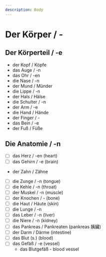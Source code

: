 ```yaml
---
description: Body
---
```


# Der Körper / -

## Der Körperteil / -e

* der Kopf / Köpfe
* das Auge / -n
* das Ohr / -en
* die Nase / -n
* der Mund / Münder
* die Lippe / -n
* der Hals / Hälse
* die Schulter / -n
* der Arm / -e
* die Hand / Hände
* der Finger / -
* das Bein / -e
* der Fuß / Füße

## Die Anatomie / -n

* [ ] das Herz / -en \(heart\)
* [ ] das Gehirn / -e \(brain\)
* der Zahn / Zähne
* [ ] die Zunge / -n \(tongue\)
* [ ] die Kehle / -n \(throat\)
* [ ] der Muskel / -n \(muscle\)
* [ ] der Knochen / - \(bone\)
* [ ] die Haut / Häute \(skin\)
* [ ] die Lunge / -n
* [ ] das Leber / -n \(liver\)
* [ ] die Niere / -n \(kidney\)
* [ ] das Pankreas / Pankreaten \(pankreas 胰臟\)
* [ ] der Darm / Därme \(intestine\)
* [ ] das Blut \(s.\) \(blood\)
* [ ] das Gefäß / -e \(vessel\)
  * das Blutgefäß - blood vessel



